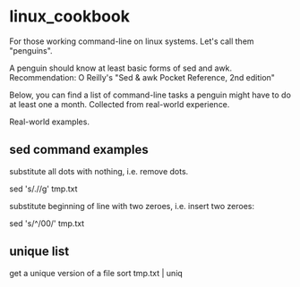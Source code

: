 # linux_cookbook

For those working command-line on linux systems. Let's call them "penguins".


A penguin should know at least basic forms of sed and awk.
Recommendation: O Reilly's  "Sed & awk Pocket Reference, 2nd edition"

Below, you can find a list of command-line tasks a penguin might have to do at least one a month.
Collected from real-world experience.


Real-world examples.

## sed command examples

substitute all dots  with nothing, i.e. remove dots. 

sed 's/\.//g' tmp.txt 

substitute beginning of line with two zeroes, i.e. insert two zeroes:

sed 's/^/00/' tmp.txt 

## unique list
get a unique version of a file
sort tmp.txt | uniq


